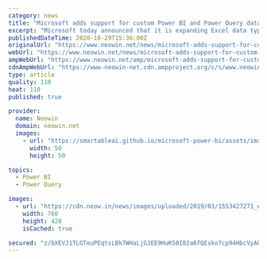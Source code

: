 ```yaml
---
category: news
title: "Microsoft adds support for custom Power BI and Power Query data types in Excel"
excerpt: "Microsoft today announced that it is expanding Excel data types to allow for Power BI tables and custom, user-defined databases using Power Query to be transformed into linked data types."
publishedDateTime: 2020-10-29T15:36:00Z
originalUrl: "https://www.neowin.net/news/microsoft-adds-support-for-custom-power-bi-and-power-query-data-types-in-excel"
webUrl: "https://www.neowin.net/news/microsoft-adds-support-for-custom-power-bi-and-power-query-data-types-in-excel"
ampWebUrl: "https://www.neowin.net/amp/microsoft-adds-support-for-custom-power-bi-and-power-query-data-types-in-excel/"
cdnAmpWebUrl: "https://www-neowin-net.cdn.ampproject.org/c/s/www.neowin.net/amp/microsoft-adds-support-for-custom-power-bi-and-power-query-data-types-in-excel/"
type: article
quality: 110
heat: 110
published: true

provider:
  name: Neowin
  domain: neowin.net
  images:
    - url: "https://smartableai.github.io/microsoft-power-bi/assets/images/organizations/neowin.net-50x50.jpg"
      width: 50
      height: 50

topics:
  - Power BI
  - Power Query

images:
  - url: "https://cdn.neow.in/news/images/uploaded/2019/03/1553427271_excel3_story.jpg"
    width: 760
    height: 428
    isCached: true

secured: "z/bXEVJ1TLGTeuPEqtsLBk7WHaLjG3EE9HuKS0I82a6fQEsko7cp94HbcVyAOeEm0k9fMgMnlju6YJjOo+SPPXXSeM8gPvls8PyhMmhKvuU11c8NiskIgvmzD7mj41rsuDWcux3nveVHQiZ5H6J4JbV0sPwqR0RHO9lqNQrn9F1kjX7kh8FF+NrhQAqVeEjCYJobYhZKO5Py/SCE6X7gxNkjYbwWYyOUZG7JCb5pMWUE6OIrerBZt5zaD4s4tEb6J+mXhiTD2wsqw0v92kSmQ5yCRRLR1OWwREhRG5l0uFQOyMi78kCciVmg9U2ChH6FdSxk99mLmzoV2Xpsv44D11oGjjvnLTwkKCJyUX5ot4E=;La/fzA50N3xCfbpoWwNOcQ=="
---
```


